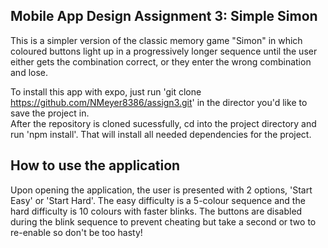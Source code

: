 ## Mobile App Design Assignment 3: Simple Simon

This is a simpler version of the classic memory game "Simon" in which coloured
buttons light up in a progressively longer sequence until the user either gets the combination
correct, or they enter the wrong combination and lose.

To install this app with expo, just run 'git clone https://github.com/NMeyer8386/assign3.git' in the director you'd like to save the project in.   
After the repository is cloned sucessfully, cd into the project directory and run 'npm install'. That will install all
needed dependencies for the project.

## How to use the application

Upon opening the application, the user is presented with 2 options, 'Start Easy' or 'Start Hard'. 
The easy difficulty is a 5-colour sequence and the hard difficulty is 10 colours with 
faster blinks. The buttons are disabled during the blink sequence to prevent cheating but take a 
second or two to re-enable so don't be too hasty!